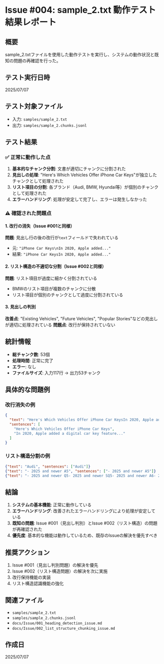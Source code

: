 # Issue #004: sample_2.txt 動作テスト結果レポート

## 概要
sample_2.txtファイルを使用した動作テストを実行し、システムの動作状況と既知の問題の再確認を行った。

## テスト実行日時
2025/07/07

## テスト対象ファイル
- 入力: `samples/sample_2.txt`
- 出力: `samples/sample_2.chunks.jsonl`

## テスト結果

### ✅ 正常に動作した点

1. **基本的なチャンク分割**: 文書が適切にチャンクに分割された
2. **見出しの処理**: "Here's Which Vehicles Offer iPhone Car Keys"が独立したチャンクとして処理された
3. **リスト項目の分割**: 各ブランド（Audi, BMW, Hyundai等）が個別のチャンクとして処理された
4. **エラーハンドリング**: 処理が安定して完了し、エラーは発生しなかった

### ⚠️ 確認された問題点

#### 1. 改行の消失（Issue #001と同様）
**問題**: 見出し行の後の改行が`text`フィールドで失われている
- 元: `"iPhone Car Keys\nIn 2020, Apple added..."`
- 結果: `"iPhone Car KeysIn 2020, Apple added..."`

#### 2. リスト構造の不適切な分割（Issue #002と同様）
**問題**: リスト項目が過度に細かく分割されている
- BMWのリスト項目が複数のチャンクに分散
- リスト項目が個別のチャンクとして過度に分割されている

#### 3. 見出しの判別
**改善点**: "Existing Vehicles", "Future Vehicles", "Popular Stories"などの見出しが適切に処理されている
**問題点**: 改行が保持されていない

## 統計情報

- **総チャンク数**: 53個
- **処理時間**: 正常に完了
- **エラー**: なし
- **ファイルサイズ**: 入力117行 → 出力53チャンク

## 具体的な問題例

### 改行消失の例
```json
{
  "text": "Here's Which Vehicles Offer iPhone Car KeysIn 2020, Apple added a digital car key feature...",
  "sentences": [
    "Here's Which Vehicles Offer iPhone Car Keys",
    "In 2020, Apple added a digital car key feature..."
  ]
}
```

### リスト構造分割の例
```json
{"text": "Audi", "sentences": ["Audi"]}
{"text": "- 2025 and newer A5", "sentences": ["- 2025 and newer A5"]}
{"text": "- 2025 and newer Q5- 2025 and newer SQ5- 2025 and newer A6- 2025 and newer S6- 2025 and newer Q6- 2025 and newer SQ6BMW", "sentences": ["- 2025 and newer Q5", "- 2025 and newer SQ5", "- 2025 and newer A6", "- 2025 and newer S6", "- 2025 and newer Q6", "- 2025 and newer SQ6", "BMW"]}
```

## 結論

1. **システムの基本機能**: 正常に動作している
2. **エラーハンドリング**: 改善されたエラーハンドリングにより処理が安定している
3. **既知の問題**: Issue #001（見出し判別）とIssue #002（リスト構造）の問題が再確認された
4. **優先度**: 基本的な機能は動作しているため、既存のIssueの解決を優先すべき

## 推奨アクション

1. Issue #001（見出し判別問題）の解決を優先
2. Issue #002（リスト構造問題）の解決を次に実施
3. 改行保持機能の実装
4. リスト構造認識機能の強化

## 関連ファイル
- `samples/sample_2.txt`
- `samples/sample_2.chunks.jsonl`
- `docs/Issue/001_heading_detection_issue.md`
- `docs/Issue/002_list_structure_chunking_issue.md`

## 作成日
2025/07/07 